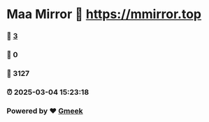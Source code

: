 # Maa Mirror :link: https://mmirror.top 
### :page_facing_up: [3](https://mmirror.top/tag.html) 
### :speech_balloon: 0 
### :hibiscus: 3127 
### :alarm_clock: 2025-03-04 15:23:18 
### Powered by :heart: [Gmeek](https://github.com/Meekdai/Gmeek)
